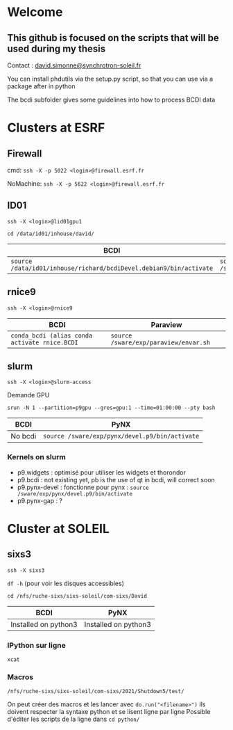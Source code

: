# Welcome 

## This github is focused on the scripts that will be used during my thesis

Contact : david.simonne@synchrotron-soleil.fr

You can install phdutils via the setup.py script, so that you can use via a package after in python

The bcdi subfolder gives some guidelines into how to process BCDI data

# Clusters at ESRF

## Firewall
cmd:
`ssh -X -p 5022 <login>@firewall.esrf.fr`

NoMachine:
`ssh -X -p 5622 <login>@firewall.esrf.fr`

## ID01
`ssh -X <login>@lid01gpu1`

`cd /data/id01/inhouse/david/`

 BCDI | PyNX
------------ | -------------
`source /data/id01/inhouse/richard/bcdiDevel.debian9/bin/activate` | `source /sware/exp/pynx/devel.debian9/bin/activate`


## rnice9
`ssh -X <login>@rnice9`

 BCDI | Paraview
------------ | -------------
`conda_bcdi (alias conda activate rnice.BCDI` | `source /sware/exp/paraview/envar.sh`

## slurm
`ssh -X <login>@slurm-access`

Demande GPU

`srun -N 1 --partition=p9gpu --gres=gpu:1 --time=01:00:00 --pty bash`

 BCDI | PyNX
------------ | -------------
No bcdi | `source /sware/exp/pynx/devel.p9/bin/activate`

### Kernels on slurm
* p9.widgets : optimisé pour utiliser les widgets et thorondor
* p9.bcdi : not existing yet, pb is the use of qt in bcdi, will correct soon
* p9.pynx-devel : fonctionne pour pynx : `source /sware/exp/pynx/devel.p9/bin/activate`
* p9.pynx-gap : ?



# Cluster at SOLEIL

## sixs3
`ssh -X sixs3`

`df -h` (pour voir les disques accessibles)

`cd /nfs/ruche-sixs/sixs-soleil/com-sixs/David`

 BCDI | PyNX
------------ | -------------
Installed on python3 | Installed on python3

### IPython sur ligne

`xcat`

### Macros

`/nfs/ruche-sixs/sixs-soleil/com-sixs/2021/Shutdown5/test/`

On peut créer des macros et les lancer avec `do.run("<filename>")`
Ils doivent respecter la syntaxe python et se lisent ligne par ligne
Possible d'éditer les scripts de la ligne dans `cd python/`